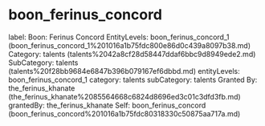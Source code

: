 # boon_ferinus_concord

label: Boon: Ferinus Concord
EntityLevels: boon_ferinus_concord_1 (boon_ferinus_concord_1%201016a1b75fdc800e86d0c439a8097b38.md)
Category: talents (talents%2042a8cf28d58447ddaf6bbc9d8949ede2.md)
SubCategory: talents (talents%20f28bb9684e6847b396b079167ef6dbbd.md)
entityLevels: boon_ferinus_concord_1
category: talents
subCategory: talents
Granted By: the_ferinus_khanate (the_ferinus_khanate%2085564668c6824d8696ed3c01c3dfd3fb.md)
grantedBy: the_ferinus_khanate
Self: boon_ferinus_concord (boon_ferinus_concord%201016a1b75fdc80318330c50875aa717a.md)

[](Untitled%2033c14a102cec4845974e65cd49507bac.md)